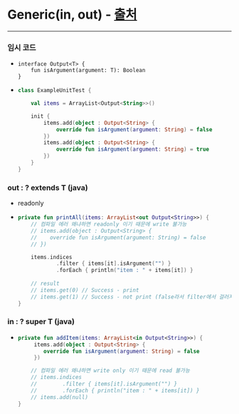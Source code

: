 # Generic(in, out) - [출처](https://thdev.tech/kotlin/androiddev/2017/10/03/Kotlin-Generics/)
---
### 임시 코드
* ```koltin
  interface Output<T> {
      fun isArgument(argument: T): Boolean
  }
* ```kotlin
  class ExampleUnitTest {

      val items = ArrayList<Output<String>>()

      init {
          items.add(object : Output<String> {
              override fun isArgument(argument: String) = false
          })
          items.add(object : Output<String> {
              override fun isArgument(argument: String) = true
          })
      }
  }
### out : ? extends T (java)
* readonly
* ```kotlin
  private fun printAll(items: ArrayList<out Output<String>>) {
      // 컴파일 에러 왜냐하면 readonly 이기 때문에 write 불가능
      // items.add(object : Output<String> {
      //    override fun isArgument(argument: String) = false
      // })

      items.indices
              .filter { items[it].isArgument("") }
              .forEach { println("item : " + items[it]) }
      
      // result
      // items.get(0) // Success - print
      // items.get(1) // Success - not print (false라서 filter에서 걸러지기 때문에 출력이 안된다.)
  }
### in : ? super T (java)
* ```kotlin
  private fun addItem(items: ArrayList<in Output<String>>) {
       items.add(object : Output<String> {
          override fun isArgument(argument: String) = false
       })

      // 컴파일 에러 왜냐하면 write only 이기 때문에 read 불가능
      // items.indices
      //        .filter { items[it].isArgument("") }
      //        .forEach { println("item : " + items[it]) }
      // items.add(null)
  }
